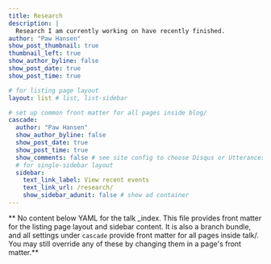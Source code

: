 ```yaml
---
title: Research
description: |
  Research I am currently working on have recently finished. 
author: "Paw Hansen"
show_post_thumbnail: true
thumbnail_left: true
show_author_byline: false
show_post_date: true
show_post_time: true

# for listing page layout
layout: list # list, list-sidebar

# set up common front matter for all pages inside blog/
cascade:
  author: "Paw Hansen"
  show_author_byline: false
  show_post_date: true
  show_post_time: true
  show_comments: false # see site config to choose Disqus or Utterances
  # for single-sidebar layout
  sidebar:
    text_link_label: View recent events
    text_link_url: /research/
    show_sidebar_adunit: false # show ad container
---
```


** No content below YAML for the talk _index. This file provides front matter for the listing page layout and sidebar content. It is also a branch bundle, and all settings under `cascade` provide front matter for all pages inside talk/. You may still override any of these by changing them in a page's front matter.**
